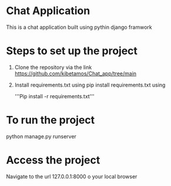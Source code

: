    # Chat Application 
 This is a chat application built using pythin django framwork
 
 
# Steps to set up the project

1. Clone the repository via the link </br>   https://github.com/kibetamos/Chat_app/tree/main


2. Install requirements.txt using pip install requirements.txt  using 

      '''Pip install -r requirements.txt'''

# To run the project
python manage.py runserver


# Access the project
Navigate to the url 127.0.0.1:8000 o your local browser 

